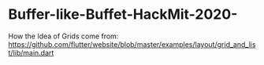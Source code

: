 # Buffer-like-Buffet-HackMit-2020-

How the Idea of Grids come from:
https://github.com/flutter/website/blob/master/examples/layout/grid_and_list/lib/main.dart